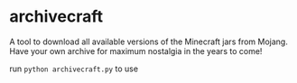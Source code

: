 archivecraft
============

A tool to download all available versions of the Minecraft jars from Mojang. Have your own archive for maximum nostalgia in the years to come!


run `python archivecraft.py` to use

